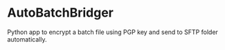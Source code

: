 # AutoBatchBridger

Python app to encrypt a batch file using PGP key and send to SFTP folder automatically.
